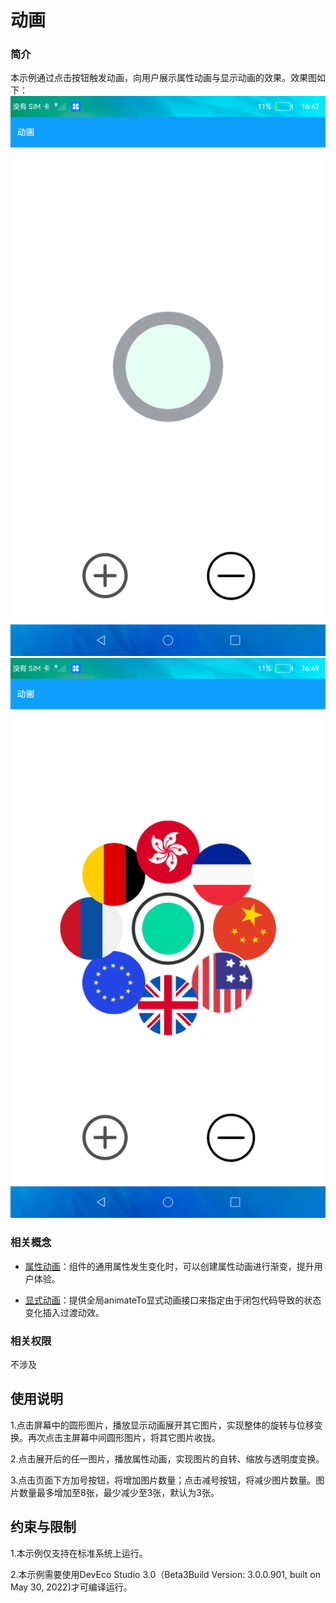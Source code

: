 # 动画

### 简介

本示例通过点击按钮触发动画，向用户展示属性动画与显示动画的效果。效果图如下：
![](screenshots/devices/main.png)
![](screenshots/devices/Animation.png)

### 相关概念

- [属性动画](https://gitee.com/openharmony/docs/blob/master/zh-cn/application-dev/reference/arkui-ts/ts-animatorproperty.md)：组件的通用属性发生变化时，可以创建属性动画进行渐变，提升用户体验。

- [显式动画](https://gitee.com/openharmony/docs/blob/master/zh-cn/application-dev/reference/arkui-ts/ts-explicit-animation.md)：提供全局animateTo显式动画接口来指定由于闭包代码导致的状态变化插入过渡动效。

### 相关权限

不涉及

## 使用说明

1.点击屏幕中的圆形图片，播放显示动画展开其它图片，实现整体的旋转与位移变换。再次点击主屏幕中间圆形图片，将其它图片收拢。

2.点击展开后的任一图片，播放属性动画，实现图片的自转、缩放与透明度变换。

3.点击页面下方加号按钮，将增加图片数量；点击减号按钮，将减少图片数量。图片数量最多增加至8张，最少减少至3张，默认为3张。

## 约束与限制

1.本示例仅支持在标准系统上运行。

2.本示例需要使用DevEco Studio 3.0（Beta3Build Version: 3.0.0.901, built on May 30, 2022)才可编译运行。